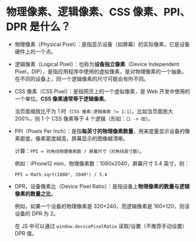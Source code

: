 # 物理像素、逻辑像素、CSS 像素、PPI、DPR 是什么？

- 物理像素（Physical Pixel）：是指显示设备（如屏幕）的实际像素，它是设备硬件上的一个点。

- 逻辑像素（Logical Pixel）：也称为**设备独立像素**（Device Independent Pixel，DIP），是指应用程序中使用的虚拟像素，是对物理像素的一个抽象。在不同的设备上，同一个逻辑像素的尺寸可能会有所不同。

- CSS 像素（CSS Pixel）：是指网页上的一个虚拟像素，是 Web 开发中使用的一个单位。**CSS 像素通常等于逻辑像素**。

  当页面缩放比不为 1 时（`CSS 像素:逻辑像素 != 1:1`）。比如当页面放大 200%，则 1 个 CSS 像素等于 4 个逻辑（形如：`口 -> 田`）。

- PPI（Pixels Per Inch）：是指**每英寸的物理像素数量**，用来度量显示设备的像素密度。像素密度越高，屏幕显示的图像越清晰。

  计算：`PPI = 对角线物理像素数 / 屏幕尺寸（对角线英寸数）`。

  例如：iPhone12 mini，物理像素数：1080x2040，屏幕尺寸 5.4 英寸，则：

  `PPI = Math.sqrt(1080², 2040²) / 5.4`

- DPR，设备像素比（Device Pixel Ratio）：是指设备上**物理像素的数量与逻辑像素的数量之比**。

  例如，如果一个设备的物理像素是 320×240，而逻辑像素是 160×120，则该设备的 DPR 为 2。

  在 JS 中可以通过 `window.devicePixelRatio` 读取/设置（不推荐手动设置） DPR 值。
